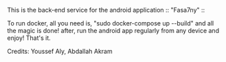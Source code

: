 This is the back-end service for the android application :: "Fasa7ny" ::

To run docker, all you need is, "sudo docker-compose up --build" and all the magic is done!
after, run the android app regularly from any device and enjoy! That's it.

Credits:
Youssef Aly,
Abdallah Akram
